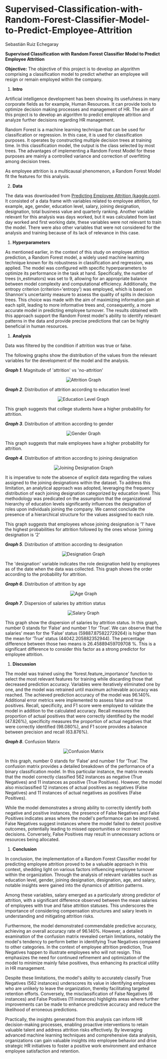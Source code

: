# Supervised-Classification-with-Random-Forest-Classifier-Model-to-Predict-Employee-Attrition
Sebastián Ruiz Echegaray

**Supervised Classification with Random Forest Classifier Model to Predict Employee Attrition**

**Objective:** The objective of this project is to develop an algorithm comprising a classification model to predict whether an employee will resign or remain employed within the company.

1. **Intro**

Artificial intelligence development has been showing its usefulness in many corporate fields as for example, Human Resources. It can provide tools to optimize decision making processes and management of HR. The aim of this project is to develop an algorithm to predict employee attrition and analyze further decisions regarding HR management.

Random Forest is a machine learning technique that can be used for classification or regression. In this case, it is used for classification purposes. It operates by constructing multiple decision trees at training time. In this classification model, the output is the class selected by most trees. The advantages of implementing a Random Forest Model for these purposes are mainly a controlled variance and correction of overfitting among decision trees.

As employee attrition is a multicausal phenomenon, a Random Forest Model fit the features for this analysis.

2. **Data**

The data was downloaded from [Predicting Employee Attrition (kaggle.com)](https://www.kaggle.com/datasets/pavan9065/predicting-employee-attrition/data?select=train_data.csv). It consisted of a data frame with variables related to employee attrition, for example, age, gender, education level, salary, joining designation, designation, total business value and quarterly ranking. Another variable relevant for this analysis was days worked, but it was calculated from last day worked and first working date, these variables were not relevant to train the model. There were also other variables that were not considered for the analysis and training because of its lack of relevance in this case.

1. **Hyperparameters**

As mentioned earlier, in the context of this study on employee attrition prediction, a Random Forest model, a widely used machine learning technique known for its robustness in classification and regression, was applied. The model was configured with specific hyperparameters to optimize its performance in the task at hand. Specifically, the number of trees (n_estimators) was set to 9, allowing for an appropriate balance between model complexity and computational efficiency. Additionally, the entropy criterion (criterion='entropy') was employed, which is based on Shannon's uncertainty measure to assess the quality of splits in decision trees. This choice was made with the aim of maximizing information gain at each split, leading to more informative trees and, consequently, a more accurate model in predicting employee turnover. The results obtained with this approach support the Random Forest model's ability to identify relevant patterns in the data and provide precise predictions that can be highly beneficial in human resources.

1. **Analysis**

Data was filtered by the condition if attrition was true or false.

The following graphs show the distribution of the values from the relevant variables for the development of the model and the analysis.

**_Graph 1_**. Magnitude of 'attrition' vs 'no-attrition'
<p align="center">
  <img src="https://github.com/SebastianRuizE98/Supervised-Classification-with-Random-Forest-Classifier-Model-to-Predict-Employee-Attrition/blob/main/Attrition%20graph.png?raw=true" alt="Attrition Graph">
</p>



**_Graph 2_**. Distribution of attrition according to education level
<p align="center">
  <img src="https://github.com/SebastianRuizE98/Supervised-Classification-with-Random-Forest-Classifier-Model-to-Predict-Employee-Attrition/blob/main/ed%20lvl%20graph.png?raw=true" alt="Education Level Graph">
</p>


This graph suggests that college students have a higher probability for attrition.

**_Graph 3_**. Distribution of attrition according to gender
<p align="center">
  <img src="https://github.com/SebastianRuizE98/Supervised-Classification-with-Random-Forest-Classifier-Model-to-Predict-Employee-Attrition/blob/main/gender_graph.png?raw=true" alt="Gender Graph">
</p>



This graph suggests that male employees have a higher probability for attrition.

**_Graph 4_**. Distribution of attrition according to joining designation
<p align="center">
  <img src="https://github.com/SebastianRuizE98/Supervised-Classification-with-Random-Forest-Classifier-Model-to-Predict-Employee-Attrition/blob/main/joining%20designation%20graph.png?raw=true" alt="Joining Designation Graph">
</p>





It is imperative to note the absence of explicit data regarding the values assigned to the joining designations within the dataset. To address this limitation, an analytical approach was adopted, leveraging the frequency distribution of each joining designation categorized by education level. This methodology was predicated on the assumption that the organizational hierarchy of education levels significantly influences the designation of roles upon individuals joining the company. We cannot conclude the presence of a hierarchical structure for the values assigned to each role.

This graph suggests that employees whose joining designation is ‘1’ have the highest probabilities for attrition followed by the ones whose ‘joining designation is ‘2’

**_Graph 5_**. Distribution of attrition according to designation
<p align="center">
  <img src="https://github.com/SebastianRuizE98/Supervised-Classification-with-Random-Forest-Classifier-Model-to-Predict-Employee-Attrition/blob/main/designation_graph.png?raw=true" alt="Designation Graph">
</p>




The 'designation' variable indicates the role designation held by employees as of the date when the data was collected. This graph shows the order according to the probability for attrition.

**_Graph 6_**. Distribution of attrition by age
<p align="center">
  <img src="https://github.com/SebastianRuizE98/Supervised-Classification-with-Random-Forest-Classifier-Model-to-Predict-Employee-Attrition/blob/main/age_graph.png?raw=true" alt="Age Graph">
</p>



**_Graph 7_**. Dispersion of salaries by attrition status
<p align="center">
  <img src="https://github.com/SebastianRuizE98/Supervised-Classification-with-Random-Forest-Classifier-Model-to-Predict-Employee-Attrition/blob/main/salary_graph.png?raw=true" alt="Salary Graph">
</p>



This graph show the dispersion of salaries by attrition status. In this graph, number 0 stands for ‘False’ and number 1 for ‘True’. We can observe that the salaries’ mean for the ‘False’ status (59887.875822729264) is higher than the mean for ‘True’ status (44042.205882352944). The percentage difference between those two means is 26.45889459709708 %. This is a significant difference to consider this factor as a strong predictor for employee attrition.

1. **Discussion**

The model was trained using the 'forest.feature_importance' function to select the most relevant features for training while discarding those that decreased prediction accuracy. Variables were iteratively eliminated one by one, and the model was retrained until maximum achievable accuracy was reached. The achieved prediction accuracy of the model was 96.140%. Additional error metrics were implemented to assess false and true positives. Recall, specificity, and F1 score were employed to validate the model in addition to the calculated accuracy. Recall measures the proportion of actual positives that were correctly identified by the model (47.826%), specificity measures the proportion of actual negatives that were correctly identified (98.080%), and F1 score provides a balance between precision and recall (63.876%).

**_Graph 8_**. Confusion Matrix
<p align="center">
  <img src="https://github.com/SebastianRuizE98/Supervised-Classification-with-Random-Forest-Classifier-Model-to-Predict-Employee-Attrition/blob/main/confusion_matrix.png?raw=true" alt="Confusion Matrix">
</p>



In this graph, number 0 stands for ‘False’ and number 1 for ‘True’. The confusion matrix provides a detailed breakdown of the performance of a binary classification model. In this particular instance, the matrix reveals that the model correctly classified 562 instances as negative (True Negatives) and 11 instances as positive (True Positives). However, the model also misclassified 12 instances of actual positives as negatives (False Negatives) and 11 instances of actual negatives as positives (False Positives).

While the model demonstrates a strong ability to correctly identify both negative and positive instances, the presence of False Negatives and False Positives indicates areas where the model's performance can be improved. False Negatives suggest instances where the model failed to detect positive outcomes, potentially leading to missed opportunities or incorrect decisions. Conversely, False Positives may result in unnecessary actions or resources being allocated.

1. **Conclusion**

In conclusion, the implementation of a Random Forest Classifier model for predicting employee attrition proved to be a valuable approach in this context, shedding light on various factors influencing employee turnover within the organization. Through the analysis of relevant variables such as education level, gender, joining designation, designation, age, and salary, notable insights were gained into the dynamics of attrition patterns.

Among these variables, salary emerged as a particularly strong predictor of attrition, with a significant difference observed between the mean salaries of employees with true and false attrition statuses. This underscores the importance of considering compensation structures and salary levels in understanding and mitigating attrition risks.

Furthermore, the model demonstrated commendable predictive accuracy, achieving an overall accuracy rate of 96.140%. However, a detailed examination of the confusion matrix revealed certain limitations, notably the model's tendency to perform better in identifying True Negatives compared to other categories. In the context of employee attrition prediction, True Negatives happen to illustrate employees who will not resign. This emphasizes the need for continued refinement and optimization of the model to minimize mainly false positives, thus enhancing its practical utility in HR management.

Despite these limitations, the model's ability to accurately classify True Negatives (562 instances) underscores its value in identifying employees who are unlikely to leave the organization, thereby facilitating targeted retention efforts. Conversely, the misclassification of False Negatives (6 instances) and False Positives (11 instances) highlights areas where further improvements can be made to enhance predictive accuracy and reduce the likelihood of erroneous predictions.

Practically, the insights generated from this analysis can inform HR decision-making processes, enabling proactive interventions to retain valuable talent and address attrition risks effectively. By leveraging advanced machine learning techniques and comprehensive data analysis, organizations can gain valuable insights into employee behavior and drive strategic HR initiatives to foster a positive work environment and enhance employee satisfaction and retention.
